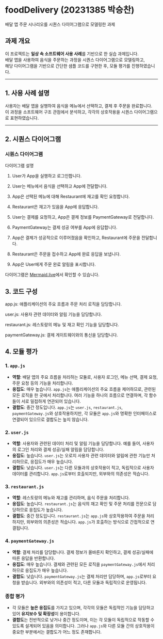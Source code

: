# foodDelivery (20231385 박승찬)
배달 앱 주문 시나리오를 시퀀스 다이어그램으로 모델링한 과제

##  과제 개요

이 프로젝트는 **일상 속 소프트웨어 사용 사례**를 기반으로 한 실습 과제입니다.  
배달 앱을 사용하여 음식을 주문하는 과정을 시퀀스 다이어그램으로 모델링하고,  
해당 다이어그램을 기반으로 간단한 샘플 코드를 구현한 후, 모듈 평가를 진행하였습니다.

---

##  1. 사용 사례 설명

사용자는 배달 앱을 실행하여 음식을 메뉴에서 선택하고, 결제 후 주문을 완료합니다.  
이 과정을 소프트웨어 구조 관점에서 분석하고, 각각의 상호작용을 시퀀스 다이어그램으로 표현하였습니다.

---

##  2. 시퀀스 다이어그램

### 시퀀스 다이어그램

다이어그램 설명
1. User가 App을 실행하고 로그인합니다.

2. User는 메뉴에서 음식을 선택하고 App에 전달합니다.

3. App은 선택된 메뉴에 대해 Restaurant에 재고를 확인 요청합니다.

4. Restaurant은 재고가 있음을 App에 응답합니다.

5. User는 결제를 요청하고, App은 결제 정보를 PaymentGateway로 전달합니다.

6. PaymentGateway는 결제 성공 여부를 App에 응답합니다.

7. App은 결제가 성공적으로 이루어졌음을 확인하고, Restaurant에 주문을 전달합니다.

8. Restaurant은 주문을 접수하고 App에 완료 응답을 보냅니다.

9. App은 User에게 주문 완료 알림을 표시합니다.



다이어그램은 [Mermaid.live](https://mermaid.live/edit#pako:eNqFkk1LI0EQhv9KU-ckTMY4H30QxIW9LoKXZS5Npo1B52M7M6wx5GQOSgIiGFExMqIIQgQ1ih78RenOf9hKRjPEuNin7nqfequK6gaUA5cDhRr_E3O_zH9UWUUwz_EJnpCJqFquhsyPyFqNi_nochjOB1d5LWKxwOu89ovVPe5HP1nE_7K646fE2Dy_tIRulKjuA1Ht69HxPpH3B0Reng9fXlXv9Quy11HtHpG3R3L_iahWMtrtpRTKCGV9TFl10R8OEjI67aIjUWdH6vEuTcng_NQ_hdXFHmbPlx8-3qvkfMYkrTs7YwYmXTnAPpOWbPdTfpbMf3ZuPQwHz9j6oWw__3ewqzfZ_36Udyo5VHsnRJ225FUnc0RqPFiGTXTcREfevKU7ghxURNUFGomY58DjwmPjJzTGqgPRBve4AxSvLhObDjh-E3Nw57-DwPtIE0Fc2QC6zrZq-IpDFwd__3HTqOC-y8VKEPsRUGtiAbQB20B1Sy_YZkk3TU2zi9qinYM6UNMuWCW9aJXsBVszNM1q5mBnUlMrGHpxwdA1y0DVtIxi8x-CgC7Q)에서 확인할 수 있습니다.

## 3. 코드 구성
app.js: 애플리케이션의 주요 흐름과 주문 처리 로직을 담당합니다.

user.js: 사용자 관련 데이터와 알림 기능을 담당합니다.

restaurant.js: 레스토랑의 메뉴 및 재고 확인 기능을 담당합니다.

paymentGateway.js: 결제 게이트웨이와의 통신을 담당합니다.

## 4. 모듈 평가
### 1. `app.js`
- **역할**: 배달 앱의 주요 흐름을 처리하는 모듈로, 사용자 로그인, 메뉴 선택, 결제 요청, 주문 요청 등의 기능을 처리합니다.
- **응집도**: 매우 높습니다. `app.js`는 애플리케이션의 주요 흐름을 제어하므로, 관련된 모든 로직을 한 곳에서 처리합니다. 여러 기능을 하나의 흐름으로 연결하며, 각 함수들이 서로 밀접하게 연관되어 있습니다.
- **결합도**: 중간 정도입니다. `app.js`는 `user.js`, `restaurant.js`, `paymentGateway.js`와 상호작용하지만, 각 모듈은 `app.js`와 명확한 인터페이스로 연결되어 있으므로 결합도는 높지 않습니다.

### 2. `user.js`
- **역할**: 사용자와 관련된 데이터 처리 및 알림 기능을 담당합니다. 예를 들어, 사용자의 로그인 처리와 결제 성공/실패 알림을 담당합니다.
- **응집도**: 높습니다. `user.js`는 오로지 사용자 관련 데이터와 알림에 관한 기능만 처리하므로, 응집도가 매우 높습니다.
- **결합도**: 낮습니다. `user.js`는 다른 모듈과의 상호작용이 적고, 독립적으로 사용자 데이터를 관리합니다. `app.js`로부터 호출되지만, 외부와의 의존성은 적습니다.

### 3. `restaurant.js`
- **역할**: 레스토랑의 메뉴와 재고를 관리하며, 음식 주문을 처리합니다.
- **응집도**: 높습니다. `restaurant.js`는 음식의 재고 확인 및 주문 처리를 전문으로 담당하므로 응집도가 높습니다.
- **결합도**: 중간 정도입니다. `restaurant.js`는 `app.js`와 상호작용하여 주문을 처리하지만, 외부와의 의존성은 적습니다. `app.js`가 호출하는 방식으로 간접적으로 연결됩니다.

### 4. `paymentGateway.js`
- **역할**: 결제 처리를 담당합니다. 결제 정보가 올바른지 확인하고, 결제 성공/실패에 따른 응답을 반환합니다.
- **응집도**: 매우 높습니다. 결제와 관련된 모든 로직을 `paymentGateway.js`에서 처리하므로 응집도가 매우 높습니다.
- **결합도**: 낮습니다. `paymentGateway.js`는 결제 처리만 담당하며, `app.js`로부터 요청을 받습니다. 외부와의 의존성이 적고, 다른 모듈과 독립적으로 운영됩니다.

### 종합 평가
- 각 모듈은 **높은 응집도**를 가지고 있으며, 각각의 모듈은 독립적인 기능을 담당하고 있어 **유지보수 및 확장성**이 용이합니다.
- **결합도**는 전반적으로 낮거나 중간 정도이며, 이는 각 모듈이 독립적으로 작동할 수 있도록 설계되어 있음을 의미합니다. 그러나 `app.js`와 다른 모듈 간의 상호작용이 중요한 부분에서는 결합도가 어느 정도 존재합니다.

  

